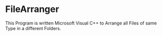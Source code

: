 # FileArranger
This Program is written Microsoft Visual C++ to Arrange all Files of same Type in a different Folders.
